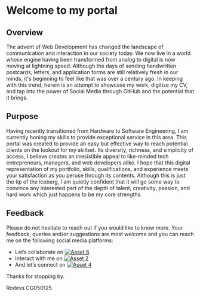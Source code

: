 # Welcome to my portal

## Overview
The advent of Web Development has changed the landscape of communication and interaction in our society today. We now live in a world whose engine having been transformed from analog to digital is now moving at lightning speed. Although the days of sending handwritten postcards, letters, and application forms are still relatively fresh in our minds, it's beginning to feel like that was over a century ago. In keeping with this trend, herein is an attempt to showcase my work, digitize my CV, and tap into the power of Social Media through GitHub and the potential that it brings.

## Purpose
Having recently transitioned from Hardware to Software Engineering, I am currently honing my skills to provide exceptional service in this area. This portal was created to provide an easy but effective way to reach potential clients on the lookout for my skillset. Its diversity, richness, and simplicity of access, I believe creates an irresistible appeal to like-minded tech entrepreneurs, managers, and web developers alike. I hope that this digital representation of my portfolio, skills, qualifications, and experience meets your satisfaction as you peruse through its contents. Although this is just the tip of the iceberg, I am quietly confident that it will go some way to convince any interested part of the depth of talent, creativity, passion, and hard work which just happens to be my core strengths.

## Feedback
Please do not hesitate to reach out if you would like to know more. Your feedback, queries and/or suggestions are most welcome and you can reach me on the following social media platforms:

* Let’s collaborate on [![Asset 6](https://github.com/user-attachments/assets/68f9789a-068a-41f9-a5b0-4c2c3ae10024)](https://www.linkedin.com/in/rodevs/)
* Interact with me on [![Asset 2](https://github.com/user-attachments/assets/2c92f667-8613-4e33-aa9c-75281f2feb48)](https://www.facebook.com/profile.php?id=100095082984128)
* And let’s connect on  [![Asset 4](https://github.com/user-attachments/assets/8b09094b-81d7-403e-9c08-980b28dc4c67)](https://x.com/Rodevs23?mx=2)

Thanks for stopping by.

Rodevs CG050125
